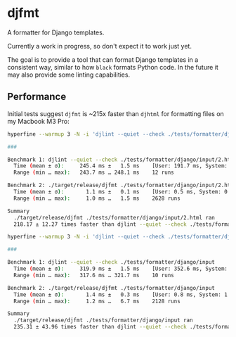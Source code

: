 # djfmt

A formatter for Django templates.

Currently a work in progress, so don't expect it to work just yet.

The goal is to provide a tool that can format Django templates in a consistent way, similar to how `black` formats Python code. In the future it may also provide some linting capabilities.

## Performance

Initial tests suggest `djfmt` is ~215x faster than `djhtml` for formatting files on my Macbook M3 Pro:

```bash
hyperfine --warmup 3 -N -i 'djlint --quiet --check ./tests/formatter/django/input/2.html' './target/release/djfmt ./tests/formatter/django/input/2.html'

###

Benchmark 1: djlint --quiet --check ./tests/formatter/django/input/2.html
  Time (mean ± σ):     245.4 ms ±   1.5 ms    [User: 191.7 ms, System: 15.9 ms]
  Range (min … max):   243.7 ms … 248.1 ms    12 runs

Benchmark 2: ./target/release/djfmt ./tests/formatter/django/input/2.html
  Time (mean ± σ):       1.1 ms ±   0.1 ms    [User: 0.5 ms, System: 0.3 ms]
  Range (min … max):     1.0 ms …   1.5 ms    2628 runs

Summary
  ./target/release/djfmt ./tests/formatter/django/input/2.html ran
  218.17 ± 12.27 times faster than djlint --quiet --check ./tests/formatter/django/input/2.html
```

```bash
hyperfine --warmup 3 -N -i 'djlint --quiet --check ./tests/formatter/django/input' './target/release/djfmt ./tests/formatter/django/input'

###

Benchmark 1: djlint --quiet --check ./tests/formatter/django/input
  Time (mean ± σ):     319.9 ms ±   1.5 ms    [User: 352.6 ms, System: 37.3 ms]
  Range (min … max):   317.6 ms … 321.7 ms    10 runs

Benchmark 2: ./target/release/djfmt ./tests/formatter/django/input
  Time (mean ± σ):       1.4 ms ±   0.3 ms    [User: 0.8 ms, System: 1.4 ms]
  Range (min … max):     1.2 ms …   6.7 ms    2128 runs

Summary
  ./target/release/djfmt ./tests/formatter/django/input ran
  235.31 ± 43.96 times faster than djlint --quiet --check ./tests/formatter/django/input
```
